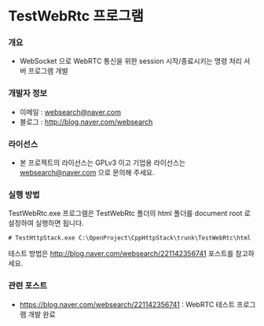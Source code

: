﻿# TestWebRtc 프로그램

### 개요

* WebSocket 으로 WebRTC 통신을 위한 session 시작/종료시키는 명령 처리 서버 프로그램 개발

### 개발자 정보

* 이메일 : websearch@naver.com
* 블로그 : http://blog.naver.com/websearch

### 라이선스

* 본 프로젝트의 라이선스는 GPLv3 이고 기업용 라이선스는 websearch@naver.com 으로 문의해 주세요.

### 실행 방법
TestWebRtc.exe 프로그램은 TestWebRtc 폴더의 html 폴더를 document root 로 설정하여 실행하면 됩니다.

```
# TestHttpStack.exe C:\OpenProject\CppHttpStack\trunk\TestWebRtc\html
```

테스트 방법은 http://blog.naver.com/websearch/221142356741 포스트를 참고하세요.

### 관련 포스트

* https://blog.naver.com/websearch/221142356741 : WebRTC 테스트 프로그램 개발 완료

 